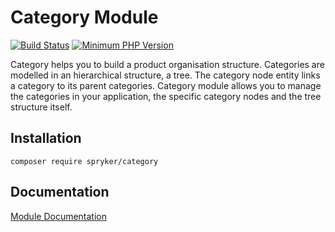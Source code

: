 # Category Module
[![Build Status](https://travis-ci.org/spryker/category.svg)](https://travis-ci.org/spryker/category)
[![Minimum PHP Version](https://img.shields.io/badge/php-%3E%3D%207.2-8892BF.svg)](https://php.net/)

Category helps you to build a product organisation structure. Categories are modelled in an hierarchical structure, a tree. The category node entity links a category to its parent categories. Category module allows you to manage the categories in your application, the specific category nodes and the tree structure itself.

## Installation

```
composer require spryker/category
```

## Documentation

[Module Documentation](https://academy.spryker.com/developing_with_spryker/module_guide/products/category.html)
